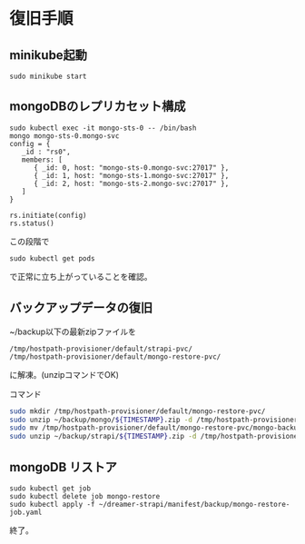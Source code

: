# 復旧手順

## minikube起動

```
sudo minikube start
```

## mongoDBのレプリカセット構成

```
sudo kubectl exec -it mongo-sts-0 -- /bin/bash
mongo mongo-sts-0.mongo-svc
config = {
   _id : "rs0",
   members: [
      { _id: 0, host: "mongo-sts-0.mongo-svc:27017" },
      { _id: 1, host: "mongo-sts-1.mongo-svc:27017" },
      { _id: 2, host: "mongo-sts-2.mongo-svc:27017" },
   ]
}

rs.initiate(config)
rs.status()
```

この段階で  
```
sudo kubectl get pods
```
で正常に立ち上がっていることを確認。  

## バックアップデータの復旧

~/backup以下の最新zipファイルを  

```
/tmp/hostpath-provisioner/default/strapi-pvc/
/tmp/hostpath-provisioner/default/mongo-restore-pvc/
```

に解凍。(unzipコマンドでOK)  

コマンド
```bash
sudo mkdir /tmp/hostpath-provisioner/default/mongo-restore-pvc/
sudo unzip ~/backup/mongo/${TIMESTAMP}.zip -d /tmp/hostpath-provisioner/default/mongo-restore-pvc/
sudo mv /tmp/hostpath-provisioner/default/mongo-restore-pvc/mongo-backup-pvc/* /tmp/hostpath-provisioner/default/mongo-restore-pvc/
sudo unzip ~/backup/strapi/${TIMESTAMP}.zip -d /tmp/hostpath-provisioner/default/
```

## mongoDB リストア

```
sudo kubectl get job
sudo kubectl delete job mongo-restore
sudo kubectl apply -f ~/dreamer-strapi/manifest/backup/mongo-restore-job.yaml
```

終了。  
